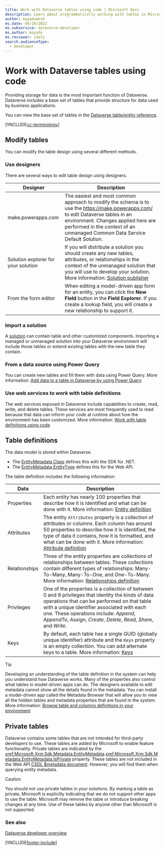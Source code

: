 ```yaml
---
title: Work with Dataverse tables using code | Microsoft Docs
description: Learn about programmatically working with tables in Microsoft Dataverse.
author: mayadumesh 
ms.date: 04/19/2022
ms.subservice: dataverse-developer
ms.author: mayadu
ms.reviewer: jdaly
search.audienceType: 
  - developer
---
```


# Work with Dataverse tables using code

Providing storage for data is the most important function of Dataverse. Dataverse includes a base set of tables that provide structure for data used by business applications. 

You can view the base set of tables in the [Dataverse table/entity reference](reference/about-entity-reference.md).

[!INCLUDE[cc-terminology](includes/cc-terminology.md)]

## Modify tables

You can modify the table design using several different methods.

### Use designers

There are several ways to edit table design using designers.


|Designer  |Description  |
|---------|---------|
|make.powerapps.com|The easiest and most common approach to modify the schema is to use the <https://make.powerapps.com/> to edit Dataverse tables in an environment. Changes applied here are performed in the context of an unmanaged Common Data Service Default Solution. |
|Solution explorer for your solution |If you will distribute a solution you should create any new tables, attributes, or relationships in the context of the unmanaged solution that you will use to develop your solution. <br/> More information: [Solution publisher](/power-platform/alm/solution-concepts-alm#solution-publisher)|
|From the form editor|When editing a model-driven app form for an entity, you can click the **New Field** button in the **Field Explorer**. If you create a lookup field, you will create a new relationship to support it.|

### Import a solution

A [solution](../../maker/data-platform/solutions-overview.md) can contain table and other customized components. Importing a managed or unmanaged solution into your Dataverse environment will include those tables or extend existing tables with the new table they contain.

### From a data source using Power Query

You can create new tables and fill them with data using Power Query. More information: [Add data to a table in Dataverse by using Power Query](/power-query/dataflows/add-data-power-query)

### Use web services to work with table definitions

The web services exposed in Dataverse include capabilities to create, read, write, and delete tables. These services are most frequently used to read because that data can inform your code at runtime about how the environment has been customized. More information: [Work with table definitions using code](metadata-services.md)

## Table definitions

The data model is stored within Dataverse. 

- The [EntityMetadata Class](/dotnet/api/microsoft.xrm.sdk.metadata.entitymetadata) defines this with the SDK for .NET. 
- The [EntityMetadata EntityType](xref:Microsoft.Dynamics.CRM.EntityMetadata) defines this for the Web API. 

The table definition includes the following information:


|Data  |Description  |
|---------|---------|
|Properties|Each entity has nearly 100 properties that describe how it is identified and what can be done with it.  More information: [Entity definition](entity-metadata.md)|
|Attributes|The entity `Attributes` property is a collection of attributes or columns. Each column has around 50 properties to describe how it is identified, the type of data it contains, how it is formatted, and what can be done with it. More information: [Attribute definition](entity-attribute-metadata.md)|
|Relationships|Three of the entity properties are collections of relationships between tables. These collections contain different types of relationships: Many-To-Many, Many-To-One, and One-To-Many. More information: [Relationships definition](entity-relationship-metadata.md)|
|Privileges|One of the properties is a collection of between 0 and 8 privileges that identity the kinds of data operations that can be performed on that table with a unique identifier associated with each one. These operations include: *Append*, *AppendTo*, *Assign*, *Create*, *Delete*, *Read*, *Share*, and *Write*.|
|Keys|By default, each table has a single GUID (globally unique identifier) attribute and the `Keys` property is an empty collection. You can add alternate keys to a table. More information: [Keys](entity-metadata.md#keys)|

> [!TIP]
> Developing an understanding of the table definition in the system can help you understand how Dataverse works. Many of the properties also control what tables in model-driven apps can do. The designers available to edit metadata cannot show all the details found in the metadata. You can install a model-driven app called the Metadata Browser that will allow you to view all the hidden tables and metadata properties that are found in the system. More information: [Browse table and columns definitions in your environment](browse-your-metadata.md)

## Private tables

Dataverse contains some tables that are not intended for third-party developers to use. These tables are added by Microsoft to enable feature functionality. Private tables are indicated by the <xref:Microsoft.Xrm.Sdk.Metadata.EntityMetadata>.<xref:Microsoft.Xrm.Sdk.Metadata.EntityMetadata.IsPrivate> property. These tables are not included in the Web API [CSDL $metadata document](webapi/web-api-service-documents.md#csdl-metadata-document). However, you will find them when querying entity metadata.

> [!CAUTION]
> You should not use private tables in your solutions. By marking a table as private, Microsoft is explicitly indicating that we do not support other apps to use the table. Microsoft may remove the table or introduce breaking changes at any time. Use of these tables by anyone other than Microsoft is not supported.


### See also

[Dataverse developer overview](overview.md)




[!INCLUDE[footer-include](../../includes/footer-banner.md)]
